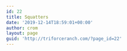 ```yaml
---
id: 22
title: Squatters
date: '2019-12-14T18:59:01+00:00'
author: crom
layout: page
guid: 'http://triforceranch.com/?page_id=22'
---
```


